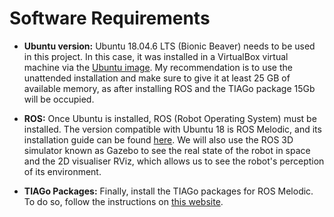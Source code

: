 # Software Requirements
* **Ubuntu version:** Ubuntu 18.04.6 LTS (Bionic Beaver) needs to be used in this project. In this case, it was installed in a VirtualBox virtual machine via the [Ubuntu image](https://releases.ubuntu.com/18.04/). My recommendation is to use the unattended installation and make sure to give it at least 25 GB of available memory, as after installing ROS and the TIAGo package 15Gb will be occupied.

* **ROS:** Once Ubuntu is installed, ROS (Robot Operating System) must be installed. The version compatible with Ubuntu 18 is ROS Melodic, and its installation guide can be found [here](http://wiki.ros.org/melodic/Installation/Ubuntu). We will also use the ROS 3D simulator known as Gazebo to see the real state of the robot in space and the 2D visualiser RViz, which allows us to see the robot's perception of its environment.

* **TIAGo Packages:** Finally, install the TIAGo packages for ROS Melodic. To do so, follow the instructions on [this website](http://wiki.ros.org/Robots/TIAGo/Tutorials/Installation/InstallUbuntuAndROS).
